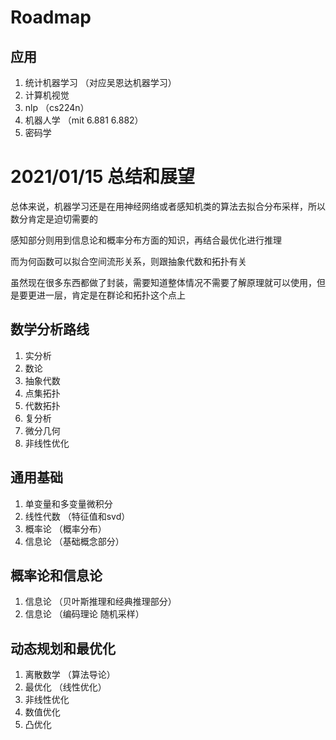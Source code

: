 # Roadmap

## 应用

1. 统计机器学习 （对应吴恩达机器学习）
2. 计算机视觉
3. nlp （cs224n）
4. 机器人学 （mit 6.881 6.882）
5. 密码学

# 2021/01/15 总结和展望

总体来说，机器学习还是在用神经网络或者感知机类的算法去拟合分布采样，所以数分肯定是迫切需要的

感知部分则用到信息论和概率分布方面的知识，再结合最优化进行推理

而为何函数可以拟合空间流形关系，则跟抽象代数和拓扑有关


虽然现在很多东西都做了封装，需要知道整体情况不需要了解原理就可以使用，但是要更进一层，肯定是在群论和拓扑这个点上

## 数学分析路线

1. 实分析
2. 数论
3. 抽象代数
4. 点集拓扑
5. 代数拓扑
6. 复分析
7. 微分几何
8. 非线性优化

## 通用基础
1. 单变量和多变量微积分
2. 线性代数 （特征值和svd）
3. 概率论 （概率分布）
4. 信息论 （基础概念部分）

## 概率论和信息论
1. 信息论 （贝叶斯推理和经典推理部分）
2. 信息论 （编码理论 随机采样）

## 动态规划和最优化
1. 离散数学 （算法导论）
2. 最优化 （线性优化）
3. 非线性优化
4. 数值优化
5. 凸优化

